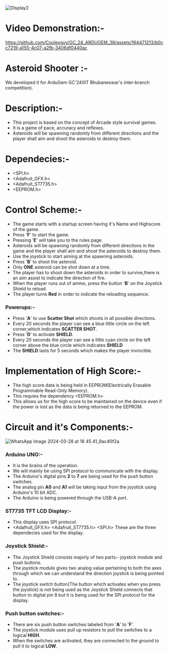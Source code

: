 ![DIsplay2](https://github.com/Coolexguy/ArduGem-GC-2024/assets/164471213/eb2b21fe-af4b-438f-9f7a-cf8809d7c8e9)


# Video Demonstration:-
https://github.com/Coolexguy/GC_24_ARDUGEM_38/assets/164471213/b0cc7219-a155-4c07-a2fb-3406df0440ac
# Asteroid Shooter :-
We developed it for  ArduGem GC'24(IIT Bhubaneswar's inter-branch competition).

# Description:-
+ This project is based on the concept of Arcade style survival games.
+ It is a game of pace, accuracy and reflexes.
+ Asteroids will be spawning randomly from different directions and the player shall aim and shoot the asteroids to destroy them.

# Dependecies:-
+ <SPI.h>
+ <Adafruit_GFX.h>
+ <Adafruit_ST7735.h>
+ <EEPROM.h>

# Control Scheme:-
+ The game starts with a startup screen having it's Name and Highscore of the game. 
+ Press '**F**' to start the game.
+ Pressing '**E**' will take you to the rules page.
+ Asteroids will be spawning randomly from different directions in the game and the player shall aim and shoot the asteroids to destroy them.
+ Use the joystick to start aiming at the spawning asteroids.
+ Press '**B**' to shoot the asteroid.
+ Only **ONE** asteroid can be shot down at a time.
+ The player has to shoot down the asteroids in order to survive,there is an aim assist to indicate the direction of fire.
+ When the player runs out of ammo, press the button '**B**' on the Joystick Shield to reload.
+ The player turns **Red** in order to indicate the reloading sequence.
### Powerups:-
+ Press '**A**' to use **Scatter Shot** which shoots in all possible directions.
+ Every 20 seconds the player can see a blue little circle on the left corner,which indicates **SCATTER SHOT**.
+ Press '**D**' to activate **SHIELD**.
+ Every 20 seconds the player can see a little cyan circle on the left corner above the blue circle which indicates **SHIELD**
+ The **SHIELD** lasts for 5 seconds which makes the player invincible.

# Implementation of High Score:-
+ The high score data is being held in EEPROM(Electrically Erasable Programmable Read-Only Memory).
+ This requies the dependency <EEPROM.h>
+ This allows us for the high score to be maintained on the device even if the power is lost as the data is being returned to the EEPROM.

# Circuit and it's Components:-
![WhatsApp Image 2024-03-28 at 18 45 41_9ac40f2a](https://github.com/Coolexguy/ArduGem-GC-2024/assets/164471213/b7f124eb-9f84-4dfe-99d7-363cd5b28971)
### Arduino UNO:-
+ It is the brains of the operation.
+ We will mainly be using SPI protocol to communicate with the display.
+ The Arduino's digital pins **2** to **7** are being used for the push button switches.
+ The analog pin **A0** and **A1** will be taking input from the joystick using Arduino's 10 bit ADC.
+ The Arduino is being powered through the USB-A port.

### ST7735 TFT LCD Display:-
+ This display uses SPI protocol.
+ <Adafruit_GFX.h> <Adafruit_ST7735.h>  <SPI.h> These are the three dependecies used for the display.

### Joystick Shield:-
+ The Joystick Shield consists majorly of two parts:-
  joystick module and push buttons.
+ The joystick module gives two analog value pertaining to both the axes through which we can understand the direction joystick is being pointed to.
+ The joystick switch button(The button which activates when you press the joystick) is not being used as the Joystick Shield connects that button to digital pin 8 but it is being used for the SPI protocol for the display.

### Push button switches:-
+ There are six push button switches labeled from '**A**' to '**F**'.
+ The joystick module uses pull up resistors to pull the switches to a logical **HIGH**.
+ When the switches are activated, they are connected to the ground to pull it to logical **LOW**.
